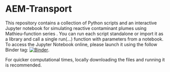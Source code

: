 # AEM-Transport

This repository contains a collection of Python scripts and an interactive Jupyter notebook for simulating reactive contaminant plumes using Mathieu-function series . You can run each script standalone or import it as a library and call a single run(...) function with parameters from a notebook. To access the Jupyter Notebook online, please launch it using the follow Binder tag: [![Binder](https://mybinder.org/badge_logo.svg)](https://mybinder.org/v2/gh/AlvinYadav/AEM-Jupyter/HEAD?urlpath=%2Fdoc%2Ftree%2FCompiled_results_JCH.ipynb).

For quicker computational times, locally downloading the files and running it is recommended.

